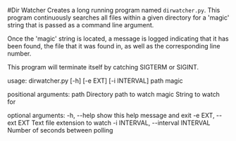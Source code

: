 #Dir Watcher
Creates a long running program named `dirwatcher.py`.  This program continuously searches all files within a given directory for a 'magic' string that is passed as a command line argument.  

Once the 'magic' string is located, a message is logged indicating that it has been found, the file that it was found in, as well as the corresponding line number.

This program will terminate itself 
by catching SIGTERM or SIGINT.

usage: dirwatcher.py [-h] [-e EXT] [-i INTERVAL] path magic

positional arguments:
  path                  Directory path to watch
  magic                 String to watch for

optional arguments:
  -h, --help            show this help message and exit
  -e EXT, --ext EXT     Text file extension to watch
  -i INTERVAL, --interval INTERVAL
                        Number of seconds between polling